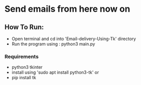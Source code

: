 # Send emails from here now on

## How To Run:
- Open terminal and cd into 'Email-delivery-Using-Tk' directory
- Run the program using : python3 main.py

### Requirements
- python3 tkinter
- install using 'sudo apt install python3-tk'
or
- pip install tk
